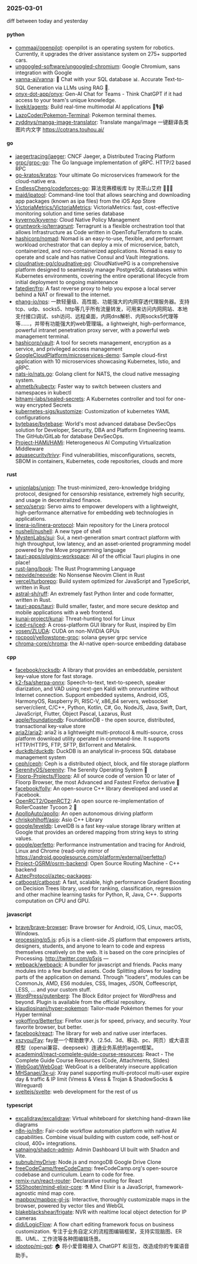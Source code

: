 ### 2025-03-01
diff between today and yesterday

#### python
* [commaai/openpilot](https://github.com/commaai/openpilot): openpilot is an operating system for robotics. Currently, it upgrades the driver assistance system on 275+ supported cars.
* [ungoogled-software/ungoogled-chromium](https://github.com/ungoogled-software/ungoogled-chromium): Google Chromium, sans integration with Google
* [vanna-ai/vanna](https://github.com/vanna-ai/vanna): 🤖 Chat with your SQL database 📊. Accurate Text-to-SQL Generation via LLMs using RAG 🔄.
* [onyx-dot-app/onyx](https://github.com/onyx-dot-app/onyx): Gen-AI Chat for Teams - Think ChatGPT if it had access to your team's unique knowledge.
* [livekit/agents](https://github.com/livekit/agents): Build real-time multimodal AI applications 🤖🎙️📹
* [LazoCoder/Pokemon-Terminal](https://github.com/LazoCoder/Pokemon-Terminal): Pokemon terminal themes.
* [zyddnys/manga-image-translator](https://github.com/zyddnys/manga-image-translator): Translate manga/image 一键翻译各类图片内文字 https://cotrans.touhou.ai/

#### go
* [jaegertracing/jaeger](https://github.com/jaegertracing/jaeger): CNCF Jaeger, a Distributed Tracing Platform
* [grpc/grpc-go](https://github.com/grpc/grpc-go): The Go language implementation of gRPC. HTTP/2 based RPC
* [go-kratos/kratos](https://github.com/go-kratos/kratos): Your ultimate Go microservices framework for the cloud-native era.
* [EndlessCheng/codeforces-go](https://github.com/EndlessCheng/codeforces-go): 算法竞赛模板库 by 灵茶山艾府 💭💡🎈
* [majd/ipatool](https://github.com/majd/ipatool): Command-line tool that allows searching and downloading app packages (known as ipa files) from the iOS App Store
* [VictoriaMetrics/VictoriaMetrics](https://github.com/VictoriaMetrics/VictoriaMetrics): VictoriaMetrics: fast, cost-effective monitoring solution and time series database
* [kyverno/kyverno](https://github.com/kyverno/kyverno): Cloud Native Policy Management
* [gruntwork-io/terragrunt](https://github.com/gruntwork-io/terragrunt): Terragrunt is a flexible orchestration tool that allows Infrastructure as Code written in OpenTofu/Terraform to scale.
* [hashicorp/nomad](https://github.com/hashicorp/nomad): Nomad is an easy-to-use, flexible, and performant workload orchestrator that can deploy a mix of microservice, batch, containerized, and non-containerized applications. Nomad is easy to operate and scale and has native Consul and Vault integrations.
* [cloudnative-pg/cloudnative-pg](https://github.com/cloudnative-pg/cloudnative-pg): CloudNativePG is a comprehensive platform designed to seamlessly manage PostgreSQL databases within Kubernetes environments, covering the entire operational lifecycle from initial deployment to ongoing maintenance
* [fatedier/frp](https://github.com/fatedier/frp): A fast reverse proxy to help you expose a local server behind a NAT or firewall to the internet.
* [ehang-io/nps](https://github.com/ehang-io/nps): 一款轻量级、高性能、功能强大的内网穿透代理服务器。支持tcp、udp、socks5、http等几乎所有流量转发，可用来访问内网网站、本地支付接口调试、ssh访问、远程桌面，内网dns解析、内网socks5代理等等……，并带有功能强大的web管理端。a lightweight, high-performance, powerful intranet penetration proxy server, with a powerful web management terminal.
* [hashicorp/vault](https://github.com/hashicorp/vault): A tool for secrets management, encryption as a service, and privileged access management
* [GoogleCloudPlatform/microservices-demo](https://github.com/GoogleCloudPlatform/microservices-demo): Sample cloud-first application with 10 microservices showcasing Kubernetes, Istio, and gRPC.
* [nats-io/nats.go](https://github.com/nats-io/nats.go): Golang client for NATS, the cloud native messaging system.
* [ahmetb/kubectx](https://github.com/ahmetb/kubectx): Faster way to switch between clusters and namespaces in kubectl
* [bitnami-labs/sealed-secrets](https://github.com/bitnami-labs/sealed-secrets): A Kubernetes controller and tool for one-way encrypted Secrets
* [kubernetes-sigs/kustomize](https://github.com/kubernetes-sigs/kustomize): Customization of kubernetes YAML configurations
* [bytebase/bytebase](https://github.com/bytebase/bytebase): World's most advanced database DevSecOps solution for Developer, Security, DBA and Platform Engineering teams. The GitHub/GitLab for database DevSecOps.
* [Project-HAMi/HAMi](https://github.com/Project-HAMi/HAMi): Heterogeneous AI Computing Virtualization Middleware
* [aquasecurity/trivy](https://github.com/aquasecurity/trivy): Find vulnerabilities, misconfigurations, secrets, SBOM in containers, Kubernetes, code repositories, clouds and more

#### rust
* [unionlabs/union](https://github.com/unionlabs/union): The trust-minimized, zero-knowledge bridging protocol, designed for censorship resistance, extremely high security, and usage in decentralized finance.
* [servo/servo](https://github.com/servo/servo): Servo aims to empower developers with a lightweight, high-performance alternative for embedding web technologies in applications.
* [linera-io/linera-protocol](https://github.com/linera-io/linera-protocol): Main repository for the Linera protocol
* [nushell/nushell](https://github.com/nushell/nushell): A new type of shell
* [MystenLabs/sui](https://github.com/MystenLabs/sui): Sui, a next-generation smart contract platform with high throughput, low latency, and an asset-oriented programming model powered by the Move programming language
* [tauri-apps/plugins-workspace](https://github.com/tauri-apps/plugins-workspace): All of the official Tauri plugins in one place!
* [rust-lang/book](https://github.com/rust-lang/book): The Rust Programming Language
* [neovide/neovide](https://github.com/neovide/neovide): No Nonsense Neovim Client in Rust
* [vercel/turborepo](https://github.com/vercel/turborepo): Build system optimized for JavaScript and TypeScript, written in Rust
* [astral-sh/ruff](https://github.com/astral-sh/ruff): An extremely fast Python linter and code formatter, written in Rust.
* [tauri-apps/tauri](https://github.com/tauri-apps/tauri): Build smaller, faster, and more secure desktop and mobile applications with a web frontend.
* [kunai-project/kunai](https://github.com/kunai-project/kunai): Threat-hunting tool for Linux
* [iced-rs/iced](https://github.com/iced-rs/iced): A cross-platform GUI library for Rust, inspired by Elm
* [vosen/ZLUDA](https://github.com/vosen/ZLUDA): CUDA on non-NVIDIA GPUs
* [rpcpool/yellowstone-grpc](https://github.com/rpcpool/yellowstone-grpc): solana geyser grpc service
* [chroma-core/chroma](https://github.com/chroma-core/chroma): the AI-native open-source embedding database

#### cpp
* [facebook/rocksdb](https://github.com/facebook/rocksdb): A library that provides an embeddable, persistent key-value store for fast storage.
* [k2-fsa/sherpa-onnx](https://github.com/k2-fsa/sherpa-onnx): Speech-to-text, text-to-speech, speaker diarization, and VAD using next-gen Kaldi with onnxruntime without Internet connection. Support embedded systems, Android, iOS, HarmonyOS, Raspberry Pi, RISC-V, x86_64 servers, websocket server/client, C/C++, Python, Kotlin, C#, Go, NodeJS, Java, Swift, Dart, JavaScript, Flutter, Object Pascal, Lazarus, Rust
* [apple/foundationdb](https://github.com/apple/foundationdb): FoundationDB - the open source, distributed, transactional key-value store
* [aria2/aria2](https://github.com/aria2/aria2): aria2 is a lightweight multi-protocol & multi-source, cross platform download utility operated in command-line. It supports HTTP/HTTPS, FTP, SFTP, BitTorrent and Metalink.
* [duckdb/duckdb](https://github.com/duckdb/duckdb): DuckDB is an analytical in-process SQL database management system
* [ceph/ceph](https://github.com/ceph/ceph): Ceph is a distributed object, block, and file storage platform
* [SerenityOS/serenity](https://github.com/SerenityOS/serenity): The Serenity Operating System 🐞
* [Floorp-Projects/Floorp](https://github.com/Floorp-Projects/Floorp): All of source code of version 10 or later of Floorp Browser, the most Advanced and Fastest Firefox derivative 🦊
* [facebook/folly](https://github.com/facebook/folly): An open-source C++ library developed and used at Facebook.
* [OpenRCT2/OpenRCT2](https://github.com/OpenRCT2/OpenRCT2): An open source re-implementation of RollerCoaster Tycoon 2 🎢
* [ApolloAuto/apollo](https://github.com/ApolloAuto/apollo): An open autonomous driving platform
* [chriskohlhoff/asio](https://github.com/chriskohlhoff/asio): Asio C++ Library
* [google/leveldb](https://github.com/google/leveldb): LevelDB is a fast key-value storage library written at Google that provides an ordered mapping from string keys to string values.
* [google/perfetto](https://github.com/google/perfetto): Performance instrumentation and tracing for Android, Linux and Chrome (read-only mirror of https://android.googlesource.com/platform/external/perfetto/)
* [Project-OSRM/osrm-backend](https://github.com/Project-OSRM/osrm-backend): Open Source Routing Machine - C++ backend
* [AztecProtocol/aztec-packages](https://github.com/AztecProtocol/aztec-packages): 
* [catboost/catboost](https://github.com/catboost/catboost): A fast, scalable, high performance Gradient Boosting on Decision Trees library, used for ranking, classification, regression and other machine learning tasks for Python, R, Java, C++. Supports computation on CPU and GPU.

#### javascript
* [brave/brave-browser](https://github.com/brave/brave-browser): Brave browser for Android, iOS, Linux, macOS, Windows.
* [processing/p5.js](https://github.com/processing/p5.js): p5.js is a client-side JS platform that empowers artists, designers, students, and anyone to learn to code and express themselves creatively on the web. It is based on the core principles of Processing. http://twitter.com/p5xjs —
* [webpack/webpack](https://github.com/webpack/webpack): A bundler for javascript and friends. Packs many modules into a few bundled assets. Code Splitting allows for loading parts of the application on demand. Through "loaders", modules can be CommonJs, AMD, ES6 modules, CSS, Images, JSON, Coffeescript, LESS, ... and your custom stuff.
* [WordPress/gutenberg](https://github.com/WordPress/gutenberg): The Block Editor project for WordPress and beyond. Plugin is available from the official repository.
* [klaudiosinani/hyper-pokemon](https://github.com/klaudiosinani/hyper-pokemon): Tailor-made Pokémon themes for your Hyper terminal
* [yokoffing/Betterfox](https://github.com/yokoffing/Betterfox): Firefox user.js for speed, privacy, and security. Your favorite browser, but better.
* [facebook/react](https://github.com/facebook/react): The library for web and native user interfaces.
* [xszyou/Fay](https://github.com/xszyou/Fay): fay是一个帮助数字人（2.5d、3d、移动、pc、网页）或大语言模型（openai兼容、deepseek）连通业务系统的agent框架。
* [academind/react-complete-guide-course-resources](https://github.com/academind/react-complete-guide-course-resources): React - The Complete Guide Course Resources (Code, Attachments, Slides)
* [WebGoat/WebGoat](https://github.com/WebGoat/WebGoat): WebGoat is a deliberately insecure application
* [MHSanaei/3x-ui](https://github.com/MHSanaei/3x-ui): Xray panel supporting multi-protocol multi-user expire day & traffic & IP limit (Vmess & Vless & Trojan & ShadowSocks & Wireguard)
* [sveltejs/svelte](https://github.com/sveltejs/svelte): web development for the rest of us

#### typescript
* [excalidraw/excalidraw](https://github.com/excalidraw/excalidraw): Virtual whiteboard for sketching hand-drawn like diagrams
* [n8n-io/n8n](https://github.com/n8n-io/n8n): Fair-code workflow automation platform with native AI capabilities. Combine visual building with custom code, self-host or cloud, 400+ integrations.
* [satnaing/shadcn-admin](https://github.com/satnaing/shadcn-admin): Admin Dashboard UI built with Shadcn and Vite.
* [subnub/myDrive](https://github.com/subnub/myDrive): Node.js and mongoDB Google Drive Clone
* [freeCodeCamp/freeCodeCamp](https://github.com/freeCodeCamp/freeCodeCamp): freeCodeCamp.org's open-source codebase and curriculum. Learn to code for free.
* [remix-run/react-router](https://github.com/remix-run/react-router): Declarative routing for React
* [SSShooter/mind-elixir-core](https://github.com/SSShooter/mind-elixir-core): ⚗ Mind Elixir is a JavaScript, framework-agnostic mind map core.
* [mapbox/mapbox-gl-js](https://github.com/mapbox/mapbox-gl-js): Interactive, thoroughly customizable maps in the browser, powered by vector tiles and WebGL
* [blakeblackshear/frigate](https://github.com/blakeblackshear/frigate): NVR with realtime local object detection for IP cameras
* [didi/LogicFlow](https://github.com/didi/LogicFlow): A flow chart editing framework focus on business customization. 专注于业务自定义的流程图编辑框架，支持实现脑图、ER图、UML、工作流等各种图编辑场景。
* [idootop/mi-gpt](https://github.com/idootop/mi-gpt): 🏠 将小爱音箱接入 ChatGPT 和豆包，改造成你的专属语音助手。
